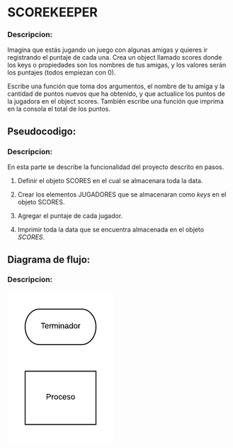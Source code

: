 # SCOREKEEPER

### Descripcion:

Imagina que estás jugando un juego con algunas amigas y quieres ir registrando el puntaje de cada una. Crea un object llamado scores donde los keys o propiedades son los nombres de tus amigas, y los valores serán los puntajes (todos empiezan con 0).

Escribe una función que toma dos argumentos, el nombre de tu amiga y la cantidad de puntos nuevos que ha obtenido, y que actualice los puntos de la jugadora en el object scores. También escribe una función que imprima en la consola el total de los puntos.


## Pseudocodigo:

### Descripcion:

En esta parte se describe la funcionalidad del proyecto descrito en pasos.

1. Definir el objeto SCORES en el cual se almacenara toda la data.

2. Crear los elementos JUGADORES que se almacenaran como *keys* en el objeto SCORES.

3. Agregar el puntaje de cada jugador.

4. Imprimir toda la data que se encuentra almacenada en el objeto _SCORES_.



## Diagrama de flujo:

### Descripcion:

![Diagrama de flujo del problema](assets/image/Diagrama-en-blanco.png)
